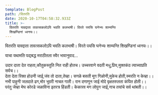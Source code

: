 ```yaml
---
template: BlogPost
path: /वितरति
date: 2020-10-17T04:58:32.933Z
title: >-
  वितरति यावद्दाता तावत्सकलोऽपि भवति कलभाषी। विरते पयसि घनेभ्यः शाम्यन्ति
  शिखण्डिनां ध्वनयः।।
---
```

वितरति यावद्दाता तावत्सकलोऽपि भवति कलभाषी। विरते पयसि घनेभ्यः शाम्यन्ति शिखण्डिनां ध्वनयः।।

याचा यथामति पद्यबद्ध मराठीतला स्वैर भावानुवाद...

उदार दाता देत राहता,कौतुकस्तुति नित राही होतच। उच्चरवाने वदती मधु,प्रिय,मुक्तकंठ त्याच्याप्रति सर्वच।।\
देता देता रिक्त होउनी जाई,जंव तो दाता,तेव्हा। सगळे बसती मूग गिळोनी,मुकेच होती,स्मरति न केव्हा।।\
नभी पाहुनी जलदाते ढग,मोर भूवरी नाचत गाती। रान दणाणुन जाई मोदे वृक्षतरुलता कंपित होती।।\
परंतु जेव्हा मेघ कोरडे जळाविना इतरत्र हिंडती। केकारव मग लोपुन जाई,नाच तयांचे सर्व थांबती।।
